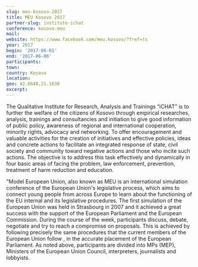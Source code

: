 ```yaml
---
slug: meu-kosovo-2017
title: MEU Kosovo 2017
partner-slug: institute-ichat
conference: kosovo-meu
mail:
website: https://www.facebook.com/meu.kosovo/?fref=ts
year: 2017
begin: '2017-06-01'
end: '2017-06-06'
participants:
town:
country: Kosovo
location:
geo: 42.6648,21.1638
excerpt:
---
```


The Qualitative Institute for Research, Analysis and Trainings “iCHAT” is to further the welfare of the citizens of Kosovo through empirical researches, analysis, trainings and consultancies and initiation to give good information of public policy, awareness of regional and international cooperation, minority rights, advocacy and networking.
To offer encouragement and valuable activities for the creation of initiatives and effective policies, ideas and concrete actions to facilitate an integrated response of state, civil society and community toward negative actions and those who incite such actions. The objective is to address this task effectively and dynamically in four basic areas of facing the problem, law enforcement, prevention, treatment of harm reduction and education.

"Model European Union, also known as MEU is an international simulation conference of the European Union's legislative process, which aims to connect young people from across Europe to learn about the functioning of the EU internal and its legislative procedures. The first simulation of the European Union was held in Strasbourg in 2007 and it achieved a great success with the support of the European Parliament and the European Commission.
During the course of the week, participants discuss, debate, negotiate and try to reach a compromise on proposals. This is achieved by following precisely the same procedures that the current members of the European Union follow , in the accurate placement of the European Parliament.
As noted above, participants are divided into MPs (MEP), Ministers of the European Union Council, interpreters, journalists and lobbyists.
